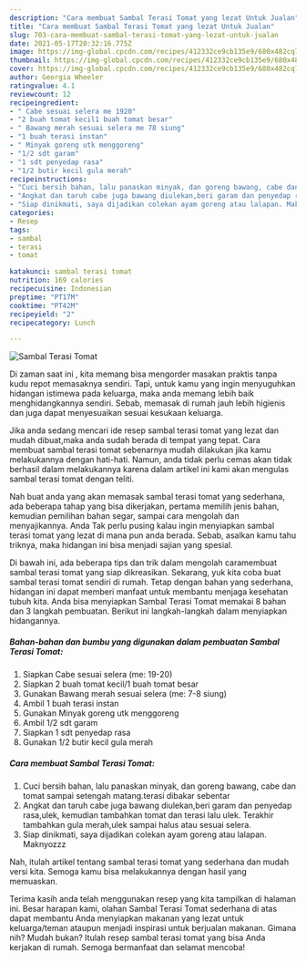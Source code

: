 ```yaml
---
description: "Cara membuat Sambal Terasi Tomat yang lezat Untuk Jualan"
title: "Cara membuat Sambal Terasi Tomat yang lezat Untuk Jualan"
slug: 703-cara-membuat-sambal-terasi-tomat-yang-lezat-untuk-jualan
date: 2021-05-17T20:32:16.775Z
image: https://img-global.cpcdn.com/recipes/412332ce9cb135e9/680x482cq70/sambal-terasi-tomat-foto-resep-utama.jpg
thumbnail: https://img-global.cpcdn.com/recipes/412332ce9cb135e9/680x482cq70/sambal-terasi-tomat-foto-resep-utama.jpg
cover: https://img-global.cpcdn.com/recipes/412332ce9cb135e9/680x482cq70/sambal-terasi-tomat-foto-resep-utama.jpg
author: Georgia Wheeler
ratingvalue: 4.1
reviewcount: 12
recipeingredient:
- " Cabe sesuai selera me 1920"
- "2 buah tomat kecil1 buah tomat besar"
- " Bawang merah sesuai selera me 78 siung"
- "1 buah terasi instan"
- " Minyak goreng utk menggoreng"
- "1/2 sdt garam"
- "1 sdt penyedap rasa"
- "1/2 butir kecil gula merah"
recipeinstructions:
- "Cuci bersih bahan, lalu panaskan minyak, dan goreng bawang, cabe dan tomat sampai setengah matang.terasi dibakar sebentar"
- "Angkat dan taruh cabe juga bawang diulekan,beri garam dan penyedap rasa,ulek, kemudian tambahkan tomat dan terasi lalu ulek. Terakhir tambahkan gula merah,ulek sampai halus atau sesuai selera."
- "Siap dinikmati, saya dijadikan colekan ayam goreng atau lalapan. Maknyozzz"
categories:
- Resep
tags:
- sambal
- terasi
- tomat

katakunci: sambal terasi tomat 
nutrition: 169 calories
recipecuisine: Indonesian
preptime: "PT17M"
cooktime: "PT42M"
recipeyield: "2"
recipecategory: Lunch

---
```



![Sambal Terasi Tomat](https://img-global.cpcdn.com/recipes/412332ce9cb135e9/680x482cq70/sambal-terasi-tomat-foto-resep-utama.jpg)

Di zaman  saat ini , kita memang bisa mengorder masakan praktis tanpa kudu repot memasaknya sendiri. Tapi, untuk kamu yang ingin menyuguhkan hidangan istimewa pada keluarga, maka anda memang lebih baik menghidangkannya sendiri. Sebab, memasak di rumah jauh lebih higienis dan juga dapat menyesuaikan sesuai kesukaan keluarga.

Jika anda sedang mencari ide resep sambal terasi tomat yang lezat dan mudah dibuat,maka anda sudah berada di tempat yang tepat. Cara membuat sambal terasi tomat  sebenarnya mudah dilakukan jika kamu melakukannya dengan hati-hati. Namun, anda tidak perlu cemas akan tidak berhasil dalam melakukannya 
karena dalam artikel ini kami akan mengulas sambal terasi tomat dengan teliti.  



Nah buat anda yang akan memasak sambal terasi tomat yang sederhana, ada beberapa tahap yang bisa dikerjakan, pertama memilih jenis bahan, kemudian pemilihan bahan segar, sampai cara mengolah dan menyajikannya. Anda Tak perlu pusing kalau ingin menyiapkan sambal terasi tomat yang lezat di mana pun anda berada. Sebab, asalkan kamu  tahu triknya, maka hidangan ini bisa menjadi sajian yang spesial.

Di bawah ini, ada beberapa tips dan trik dalam mengolah caramembuat sambal terasi tomat yang siap dikreasikan. Sekarang, yuk kita coba buat sambal terasi tomat sendiri di rumah. Tetap dengan bahan yang sederhana, hidangan ini dapat memberi manfaat untuk membantu menjaga kesehatan tubuh kita. Anda bisa menyiapkan Sambal Terasi Tomat memakai 8 bahan dan 3 langkah pembuatan. Berikut ini langkah-langkah dalam menyiapkan hidangannya.

<!--inarticleads1-->

##### Bahan-bahan dan bumbu yang digunakan dalam pembuatan Sambal Terasi Tomat:

1. Siapkan  Cabe sesuai selera (me: 19-20)
1. Siapkan 2 buah tomat kecil/1 buah tomat besar
1. Gunakan  Bawang merah sesuai selera (me: 7-8 siung)
1. Ambil 1 buah terasi instan
1. Gunakan  Minyak goreng utk menggoreng
1. Ambil 1/2 sdt garam
1. Siapkan 1 sdt penyedap rasa
1. Gunakan 1/2 butir kecil gula merah




<!--inarticleads2-->

##### Cara membuat Sambal Terasi Tomat:

1. Cuci bersih bahan, lalu panaskan minyak, dan goreng bawang, cabe dan tomat sampai setengah matang.terasi dibakar sebentar
1. Angkat dan taruh cabe juga bawang diulekan,beri garam dan penyedap rasa,ulek, kemudian tambahkan tomat dan terasi lalu ulek. Terakhir tambahkan gula merah,ulek sampai halus atau sesuai selera.
1. Siap dinikmati, saya dijadikan colekan ayam goreng atau lalapan. Maknyozzz




Nah, itulah artikel tentang  sambal terasi tomat  yang sederhana dan mudah versi kita. Semoga kamu bisa melakukannya dengan hasil yang memuaskan. 

Terima kasih anda telah menggunakan resep yang kita tampilkan di halaman ini. Besar harapan kami, olahan  Sambal Terasi Tomat sederhana di atas dapat membantu Anda menyiapkan makanan yang lezat untuk keluarga/teman ataupun menjadi inspirasi untuk berjualan makanan. Gimana nih? Mudah bukan? Itulah resep sambal terasi tomat yang bisa Anda kerjakan di rumah. Semoga bermanfaat dan selamat mencoba!


